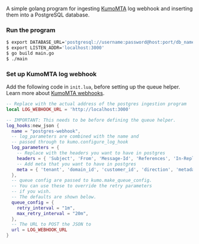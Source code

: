 A simple golang program for ingesting [KumoMTA](https://kumomta.com) log webhook and inserting them into a PostgreSQL database.


### Run the program
```bash
$ export DATABASE_URL='postgresql://username:password@host:port/db_name?sslmode=disable'
$ export LISTEN_ADDR='localhost:3000'
$ go build main.go
$ ./main
```

### Set up KumoMTA log webhook
Add the following code in `init.lua`, before setting up the queue helper. Learn more about [KumoMTA webhooks](https://docs.kumomta.com/userguide/operation/webhooks/).
```lua
-- Replace with the actual address of the postgres ingestion program
local LOG_WEBHOOK_URL = 'http://localhost:3000'

-- IMPORTANT: This needs to be before defining the queue helper.
log_hooks:new_json {
  name = "postgres-webhook",
  -- log_parameters are combined with the name and
  -- passed through to kumo.configure_log_hook
  log_parameters = {
    -- Replace with the headers you want to have in postgres
    headers = { 'Subject', 'From', 'Message-Id', 'References', 'In-Reply-To' },
    -- Add meta that you want to have in postgres
    meta = { 'tenant', 'domain_id', 'customer_id', 'direction', 'metadata_retention', 'data_retention', 'tags' }
  },
  -- queue config are passed to kumo.make_queue_config.
  -- You can use these to override the retry parameters
  -- if you wish.
  -- The defaults are shown below.
  queue_config = {
    retry_interval = "1m",
    max_retry_interval = "20m",
  },
  -- The URL to POST the JSON to
  url = LOG_WEBHOOK_URL
}
```
